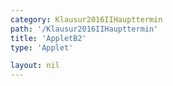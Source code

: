 ```yaml
---
category: Klausur2016IIHaupttermin
path: '/Klausur2016IIHaupttermin'
title: 'AppletB2'
type: 'Applet'

layout: nil
---
```

<link type="text/css" href="https://cdnjs.cloudflare.com/ajax/libs/jsxgraph/0.99.6/jsxgraph.css"><link rel="stylesheet" type="text/css" href="//cdnjs.cloudflare.com/ajax/libs/jsxgraph/0.99.7/jsxgraph.css" />
<div id="4cc640a7-eec1-499d-9817-c4f2c12a35a1" class="jxgbox" style="width:500px; height:500px">
<script type="text/javascript">
    (function() {
const board = JXG.JSXGraph.initBoard('4cc640a7-eec1-499d-9817-c4f2c12a35a1', {
    							boundingbox: [-1, 11, 13, -3],
                  axis: false
                  
              });
              
var C = board.create('point', [0,0], {name:'C', fixed:true, color:'red', size:2, label:{fontsize:15, offset:[-15, 0]}});
var A = board.create('point', [10,0], {name:'A', fixed:true, color:'red', size:2, label:{fontsize:15}});
var S = board.create('point', [10,9], {name:'S', fixed:true, color:'red', size:2, label:{fontsize:15}});
var B = board.create('point', [3.5*Math.sin(45/180*Math.PI)+10, 3.5*Math.cos(45/180*Math.PI)], {name:'B', fixed:true, color:'red', size:2, label:{fontsize:15}});

var ACS = board.create('angle', [A,C,S], {name:'&epsilon;', radius:1.5, label:{fontsize:15}});

var AC = board.create('segment', [C,A], {color:'red'});
var CS = board.create('segment', [C,S], {color:'red'});
var AB = board.create('segment', [A,B], {color:'red'});
board.create('segment', [A,S], {color:'red'});
board.create('segment', [B,S], {color:'red'});
var BC = board.create('segment', [B,C], {color:'red'});

var F = board.create('glider', [6,0, AC], {name:'F', color:'orange', size:2, label:{fontsize:15, offset:[0, -15]}});

var normal = board.create('functiongraph', [x => x-F.X()], {visible:false});
var E = board.create('intersection', [normal, BC], {name:'E', fixed:true, color:'green', size:2, label:{fontsize:15}});

var lineP = board.create('point', [function(){return E.X()+1;}, function(){return E.Y();}], {visible:false});
var line = board.create('line', [lineP, E], {visible:false});
var D = board.create('intersection', [line, AB], {name:'D', fixed:true, color:'green', size:2, label:{fontsize:15}});

var poly = board.create('polygon', [A,D,E,F]);

var circle = board.create('circle', [S,2], {visible:false});

var T = board.create('intersection', [circle, CS, 1], {name:'T', fixed:true, color:'red', size:2, label:{fontsize:15, offset:[-15,15]}});

board.create('segment', [F,T], {color:'green'});
board.create('segment', [E,T], {color:'green'});
board.create('segment', [A,T], {color:'green'});
board.create('segment', [D,T], {color:'green'});
board.create('segment', [F,A], {color:'green'});
board.create('segment', [F,E], {color:'green'});
board.create('segment', [E,D], {color:'green'});
board.create('segment', [D,A], {color:'green'});

var temp = board.create('point', [T.X(), 0], {visible:false});
board.create('segment', [temp, T], {color:'gray', strokeWidth:2});

var AT_l = board.create('text', [7, -1, function(){return 'x = |<span style="border-top:1px solid">AF</span>| = ' + JXG.toFixed(10 - F.X(), 2) + ' cm';}], {fontsize:18});
var EF_l = board.create('text', [1,-1, function(){return '|<span style="border-top:1px solid">EF</span>|(' + JXG.toFixed(10 - F.X(), 2) + ' cm) = ' +JXG.toFixed(-0.7*(10 - F.X())+7, 2) + ' cm';}], {fontsize:18});

var alpha = board.create('angle',  [T,F,C], {name:'&alpha;', orthotype:'sectordot', radius:1, label:{fontsize:15}});
var AT_l = board.create('text', [1,-2, function(){return '&alpha; = ' + JXG.toFixed(alpha.Value()/Math.PI*180, 2) + '°';}], {fontsize:18});
board.create('text', [10, 4.5, '9'], {fontsize:15});
board.create('text', [6, 1.34, '7'], {fontsize:15});
board.create('text', [5, -0.3, '10'], {fontsize:15});
board.create('text', [0, 5.5, function(){return 'h = ' + JXG.toFixed(T.Y(), 2) + 'cm';}], {fontsize:15});
board.create('text', [0, 4.5, function(){return 'A(' + JXG.toFixed(-0.7*(10 - F.X())+7, 2) + 'cm) = ' + JXG.toFixed((-0.7*(10 - F.X())+7) * (10 - F.X()), 2) + 'cm';}], {fontsize:15});

	})(); </script>
  </div>
